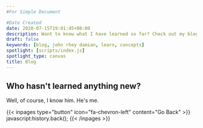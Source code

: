 ```yaml
---
#For Simple Document

#Date Created
date: 2020-07-15T19:01:45+08:00
description: Want to know what I have learned so far? Check out my blog in which I discuss my thoughts on concepts that I find interesting.
draft: false
keywords: [blog, john rhey damian, learn, concepts]
spotlight: [scripts/index.js]
spotlight_type: canvas
title: Blog
---
```


<section>

# Who hasn't learned anything new?
Well, of course, I know him. He's me.  
  
{{< inpages type="button" icon="fa-chevron-left" content="Go Back" >}}
    javascript:history.back();
{{< /inpages >}}
</section>